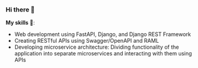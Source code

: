 ### Hi there 👋

**My skills** 🤖:
- Web development using FastAPI, Django, and Django REST Framework 
- Creating RESTful APIs using Swagger/OpenAPI and RAML     
- Developing microservice architecture: Dividing functionality of the application into separate microservices and interacting with them using APIs      


<!--
**Wowa-Py/Wowa-Py** is a ✨ _special_ ✨ repository because its `README.md` (this file) appears on your GitHub profile.
### Hi there 👋
Here are some ideas to get you started:

- 🔭 I’m currently working on ...
- 🌱 I’m currently learning ...
- 👯 I’m looking to collaborate on ...
- 🤔 I’m looking for help with ...
- 💬 Ask me about ...
- 📫 How to reach me: ...
- 😄 Pronouns: ...
- ⚡ Fun fact: ...
-->
